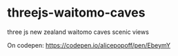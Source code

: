 # threejs-waitomo-caves
three js new zealand waitomo caves scenic views

On codepen: https://codepen.io/alicepopoff/pen/EbeymY

